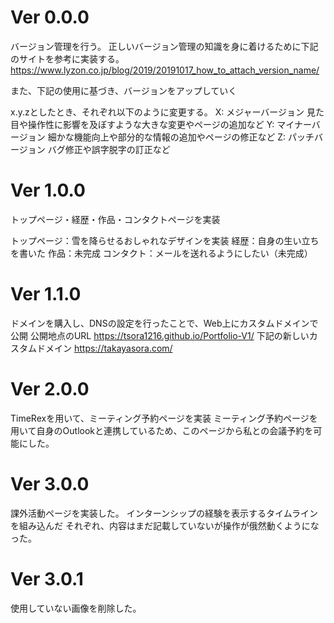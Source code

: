 # Ver 0.0.0

バージョン管理を行う。
正しいバージョン管理の知識を身に着けるために下記のサイトを参考に実装する。
https://www.lyzon.co.jp/blog/2019/20191017_how_to_attach_version_name/

また、下記の使用に基づき、バージョンをアップしていく

x.y.zとしたとき、それぞれ以下のように変更する。
X: メジャーバージョン 見た目や操作性に影響を及ぼすような大きな変更やページの追加など
Y: マイナーバージョン 細かな機能向上や部分的な情報の追加やページの修正など
Z: パッチバージョン バグ修正や誤字脱字の訂正など

# Ver 1.0.0

トップページ・経歴・作品・コンタクトページを実装

トップページ：雪を降らせるおしゃれなデザインを実装
経歴：自身の生い立ちを書いた
作品：未完成
コンタクト：メールを送れるようにしたい（未完成）

# Ver 1.1.0

ドメインを購入し、DNSの設定を行ったことで、Web上にカスタムドメインで公開
公開地点のURL
https://tsora1216.github.io/Portfolio-V1/
下記の新しいカスタムドメイン
https://takayasora.com/

# Ver 2.0.0

TimeRexを用いて、ミーティング予約ページを実装
ミーティング予約ページを用いて自身のOutlookと連携しているため、このページから私との会議予約を可能にした。

# Ver 3.0.0

課外活動ページを実装した。
インターンシップの経験を表示するタイムラインを組み込んだ
それぞれ、内容はまだ記載していないが操作が俄然動くようになった。

# Ver 3.0.1

使用していない画像を削除した。